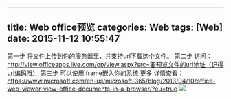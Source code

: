 
---
title: Web office预览
categories: Web
tags: [Web]
date: 2015-11-12 10:55:47
---

第一步
将文件上传到你的服务器里，并支持url下载这个文件。
第二步
访问：http://view.officeapps.live.com/op/view.aspx?src=要预览文件的url地址（记得url编码哦）
第三步
可以使用iframe嵌入你的系统
更多
详情查看：https://www.microsoft.com/en-us/microsoft-365/blog/2013/04/10/office-web-viewer-view-office-documents-in-a-browser/?eu=true
![](http://t-blog-images.aijs.top/img/11460713-93b26693cac5c2d8.png)
